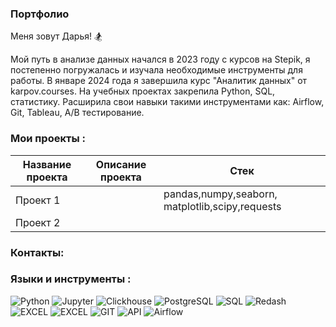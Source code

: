 ### Портфолио

Меня зовут Дарья! :snowboarder:

Мой путь в анализе данных начался в 2023 году с курсов на Stepik, я постепенно погружалась и изучала необходимые инструменты для работы. В январе 2024 года я завершила курс "Аналитик данных" от karpov.courses.
На учебных проектах закрепила Python, SQL, статистику. Расширила свои навыки такими инструментами как: Airflow, Git, Tableau, A/B тестирование. 


### Мои проекты : 

|Название проекта| Описание проекта| Стек|
|----------------|-----------------|-----|
|Проект 1||pandas,numpy,seaborn, matplotlib,scipy,requests|
|Проект 2 


### Контакты:

### Языки и инструменты :  



![Python](https://img.shields.io/badge/-Python-FFF?style=for-the-badge&logo=python)
![Jupyter](https://img.shields.io/badge/-Jupyter_Notebook-FFF?style=for-the-badge&logo=Jupyter)
![Clickhouse](https://img.shields.io/badge/-Clickhouse-FFF?style=for-the-badge&logo=Clickhouse)
![PostgreSQL](https://img.shields.io/badge/-PostgreSQL-FFF?style=for-the-badge&logo=PostgreSQL)
![SQL](https://img.shields.io/badge/-SQL-00A4EF?style=for-the-badge&logo=SQL)
![Redash](https://img.shields.io/badge/-Redash-E44D26?style=for-the-badge&logo=Redash)
![EXCEL](https://img.shields.io/badge/-EXCEL-FF?style=for-the-badge&logo=EXCEL)
![EXCEL](https://img.shields.io/badge/-Google_Sheets-FFF?style=for-the-badge&logo=GoogleSheets)
![GIT](https://img.shields.io/badge/-GIT-FFF?style=for-the-badge&logo=GIT)
![API](https://img.shields.io/badge/-API-FF6600?style=for-the-badge&logo=API)
![Airflow](https://img.shields.io/badge/-Airflow-77DDE7?style=for-the-badge&logo=AIRFLOW)


                                                            



<!---
dr-darya/dr-darya is a ✨ special ✨ repository because its `README.md` (this file) appears on your GitHub profile.
You can click the Preview link to take a look at your changes.
--->

